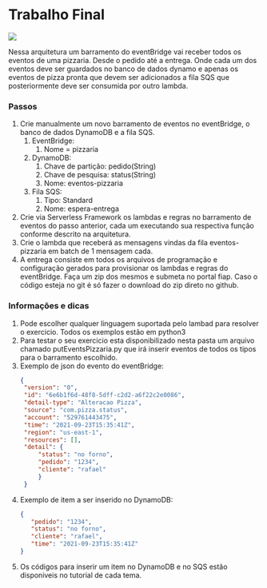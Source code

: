 # Trabalho Final

![](img/arquitetura.png)



Nessa arquitetura um barramento do eventBridge vai receber todos os eventos de uma pizzaria. Desde o pedido até a entrega. Onde cada um dos eventos deve ser guardados no banco de dados dynamo e apenas os eventos de pizza pronta que devem ser adicionados a fila SQS que posteriormente deve ser consumida por outro lambda.


### Passos

1. Crie manualmente um novo barramento de eventos no eventBridge, o banco de dados DynamoDB e a fila SQS.
   1. EventBridge:
      1. Nome = pizzaria
   2. DynamoDB:
      1. Chave de partição: pedido(String)
      2. Chave de pesquisa: status(String)
      3. Nome: eventos-pizzaria
   3. Fila SQS:
      1. Tipo: Standard
      2. Nome: espera-entrega
2. Crie via Serverless Framework os lambdas e regras no barramento de eventos do passo anterior, cada um executando sua respectiva função conforme descrito na arquitetura.
3. Crie o lambda que receberá as mensagens vindas da fila eventos-pizzaria em batch de 1 mensagem cada.
4. A entrega consiste em todos os arquivos de programação e configuração gerados para provisionar os lambdas e regras do eventBridge. Faça um zip dos mesmos e submeta no portal fiap. Caso o código esteja no git é só fazer o download do zip direto no github.


### Informações e dicas

1. Pode escolher qualquer linguagem suportada pelo lambad para resolver o exercicio. Todos os exemplos estão em python3
2. Para testar o seu exercicio esta disponibilizado nesta pasta um arquivo chamado putEventsPizzaria.py que irá inserir eventos de todos os tipos para o barramento escolhido.
3. Exemplo de json do evento do eventBridge:
   ``` json
   {
    "version": "0",
    "id": "6e6b1f6d-48f8-5dff-c2d2-a6f22c2e0086",
    "detail-type": "Alteracao Pizza",
    "source": "com.pizza.status",
    "account": "529761443475",
    "time": "2021-09-23T15:35:41Z",
    "region": "us-east-1",
    "resources": [],
    "detail": {
        "status": "no forno",
        "pedido": "1234",
        "cliente": "rafael"
        }
    }
   ```
4. Exemplo de item a ser inserido no DynamoDB:
   ``` json
   {
      "pedido": "1234",
      "status": "no forno",
      "cliente": "rafael",
      "time": "2021-09-23T15:35:41Z"
   }
   ```
5. Os códigos para inserir um item no DynamoDB e no SQS estão disponiveis no tutorial de cada tema.
